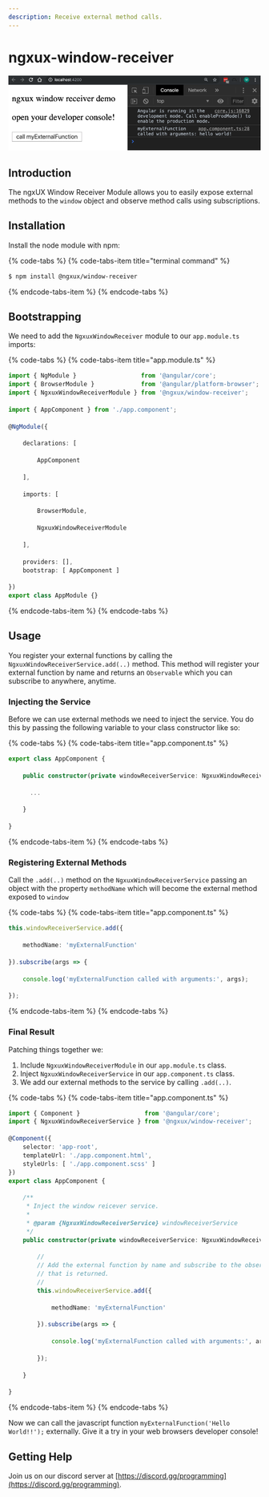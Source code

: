 ```yaml
---
description: Receive external method calls.
---
```


# ngxux-window-receiver

![](../.gitbook/assets/image%20%281%29.png)

## Introduction

The ngxUX Window Receiver Module allows you to easily expose external methods to the `window` object and observe method calls using subscriptions.

## Installation

Install the node module with npm:

{% code-tabs %}
{% code-tabs-item title="terminal command" %}
```bash
$ npm install @ngxux/window-receiver
```
{% endcode-tabs-item %}
{% endcode-tabs %}

## Bootstrapping

We need to add the `NgxuxWindowReceiver` module to our `app.module.ts` imports:

{% code-tabs %}
{% code-tabs-item title="app.module.ts" %}
```typescript
import { NgModule }                  from '@angular/core';
import { BrowserModule }             from '@angular/platform-browser';
import { NgxuxWindowReceiverModule } from '@ngxux/window-receiver';

import { AppComponent } from './app.component';

@NgModule({

    declarations: [

        AppComponent

    ],

    imports: [

        BrowserModule,

        NgxuxWindowReceiverModule

    ],

    providers: [],
    bootstrap: [ AppComponent ]

})
export class AppModule {}
```
{% endcode-tabs-item %}
{% endcode-tabs %}

## Usage

You register your external functions by calling the `NgxuxWindowReceiverService.add(..)` method. This method will register your external function by name and returns an `Observable` which you can subscribe to anywhere, anytime.

### Injecting the Service

Before we can use external methods we need to inject the service. You do this by passing the following variable to your class constructor like so:

{% code-tabs %}
{% code-tabs-item title="app.component.ts" %}
```typescript
export class AppComponent {

    public constructor(private windowReceiverService: NgxuxWindowReceiverService) {

      ...

    }

}
```
{% endcode-tabs-item %}
{% endcode-tabs %}

### Registering External Methods

Call the `.add(..)` method on the `NgxuxWindowReceiverService` passing an object with the property `methodName` which will become the external method exposed to `window`

{% code-tabs %}
{% code-tabs-item title="app.component.ts" %}
```typescript
this.windowReceiverService.add({

    methodName: 'myExternalFunction'

}).subscribe(args => {

    console.log('myExternalFunction called with arguments:', args);

});
```
{% endcode-tabs-item %}
{% endcode-tabs %}

### Final Result

Patching things together we:

1. Include `NgxuxWindowReceiverModule` in our `app.module.ts` class.
2. Inject `NgxuxWindowReceiverService` in our `app.component.ts` class.
3. We add our external methods to the service by calling `.add(..)`.

{% code-tabs %}
{% code-tabs-item title="app.component.ts" %}
```typescript
import { Component }                  from '@angular/core';
import { NgxuxWindowReceiverService } from '@ngxux/window-receiver';

@Component({
    selector: 'app-root',
    templateUrl: './app.component.html',
    styleUrls: [ './app.component.scss' ]
})
export class AppComponent {

    /**
     * Inject the window reicever service.
     *
     * @param {NgxuxWindowReceiverService} windowReceiverService
     */
    public constructor(private windowReceiverService: NgxuxWindowReceiverService) {

        //
        // Add the external function by name and subscribe to the observable
        // that is returned.
        //
        this.windowReceiverService.add({

            methodName: 'myExternalFunction'

        }).subscribe(args => {

            console.log('myExternalFunction called with arguments:', args);

        });

    }

}
```
{% endcode-tabs-item %}
{% endcode-tabs %}

Now we can call the javascript function `myExternalFunction('Hello World!!');` externally. Give it a try in your web browsers developer console!

## Getting Help

Join us on our discord server at [https://discord.gg/programming](https://discord.gg/programming).

